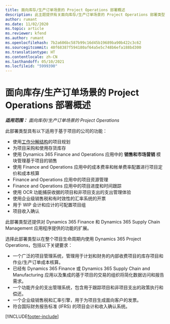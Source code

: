 ```yaml
---
title: 面向库存/生产订单场景的 Project Operations 部署概述
description: 此主题提供有关面向库存/生产订单场景的 Project Operations 部署类型的信息。
author: rumant
ms.date: 11/02/2020
ms.topic: article
ms.reviewer: kfend
ms.author: rumant
ms.openlocfilehash: 7b2a606bc587b99c16d45b19689ba90b422c3c62
ms.sourcegitcommit: 40f68387f594180af64a5e5c748b6efa188bd300
ms.translationtype: HT
ms.contentlocale: zh-CN
ms.lasthandoff: 05/10/2021
ms.locfileid: "5999390"
---
```

# <a name="project-operations-for-stockedproduction-based-scenarios-deployment-overview"></a>面向库存/生产订单场景的 Project Operations 部署概述

_**适用范围：** 面向库存/生产订单场景的 Project Operations_


此部署类型具有以下适用于基于项目的公司的功能：

- 使用[工作分解结构](work-breakdown-structures.md)的项目规划
- 为项目采购和使用存货库存
- 使用 Dynamics 365 Finance and Operations 应用中的 **销售和市场营销** 模块管理基于项目的销售
- 使用 Finance and Operations 应用中的成本费率和帐单费率配置进行项目定价和成本核算
- Finance and Operations 应用中的项目资源管理
- Finance and Operations 应用中的项目进度和时间跟踪
- 使用 OCR 功能捕获收据的项目和非项目支出的支出管理体验
- 使用企业级销售税和有时效性的汇率系统的开票
- 用于 WIP 会计和应计的可配置项目组
- 项目收入确认

此部署类型还提供对 Dynamics 365 Finance 和 Dynamics 365 Supply Chain Management 应用程序提供的功能的扩展。

选择此部署类型以在整个项目生命周期内使用 Dynamics 365 Project Operations，包括以下关键要求：

- 一个广泛的项目管理系统，管理用于计划和财务的内部收费项目的库存项目和作业/生产订单成本核算。
- 已经有 Dynamics 365 Finance 或 Dynamics 365 Supply Chain and Manufacturing 应用以及集成的基于项目的交易的组织将简化数据访问和报告需求。
- 一个功能齐全的支出管理系统，包含用于跟踪项目和非项目支出的政策执行和偿还。
- 一个企业级销售税和汇率引擎，用于为项目生成面向客户的发票。
- 符合国际财务报告标准 (IFRS) 的项目会计和收入确认系统。



[!INCLUDE[footer-include](../includes/footer-banner.md)]